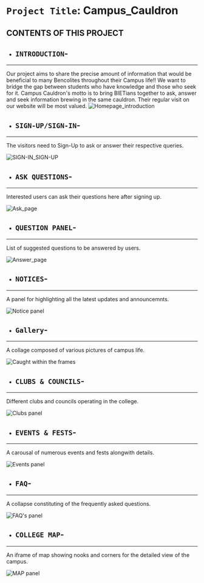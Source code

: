# `Project Title`: Campus_Cauldron

CONTENTS OF THIS PROJECT
---------------------

 * ## `INTRODUCTION`-
------------
Our project aims to share the precise amount of information that would be beneficial to many Bencolites throughout their Campus life!!
We want to bridge the gap between students who have knowledge and those who seek for it.
Campus Cauldron's motto is to bring BIETians together to ask, answer and seek information brewing in the same cauldron. Their regular visit on our website will be most valued.
  ![Homepage_introduction](/Snapshots/Introshot.png "Introduction")

 * ## `SIGN-UP/SIGN-IN`-
------------
The visitors need to Sign-Up to ask or answer their respective queries. 

![SIGN-IN_SIGN-UP](/Snapshots/Sign-up_shot.png "Sign-up to ask")


 * ## `ASK QUESTIONS`-
------------
Interested users can ask their questions here after signing up.

![Ask_page](/Snapshots/Askshot.png "Ask your questions")


 * ## `QUESTION PANEL`-
------------
List of suggested questions to be answered by users.
 
![Answer_page](/Snapshots/Ques_shot.png "Post your answers")
  
  
 * ## `NOTICES`-
------------
A panel for highlighting all the latest updates and announcemnts.
 
![Notice panel](/Snapshots/Notice_shot.png "Recent notices for users")
 
 
 * ## `Gallery`-
------------
A collage composed of various pictures of campus life.
 
![Caught within the frames](/Snapshots/Gallery_shot.png "A frame of beautiful shots")
 
 
 * ## `CLUBS & COUNCILS`-
------------
Different clubs and councils operating in the college.

![Clubs panel](/Snapshots/Clubs_shot.png "Extracurriculars within the college")


 * ## `EVENTS & FESTS`-
------------
A carousal of numerous events and fests alongwith details.

![Events panel](/Snapshots/Fest_shot.png "College fests and activities")
 
 
 * ## `FAQ`-
------------
A collapse constituting of the frequently asked questions.
 
 ![FAQ's panel](/Snapshots/Faq_shot.png "An answered list of commonly asked questions")
 
 
 * ## `COLLEGE MAP`-
------------
An iframe of map showing nooks and corners for the detailed view of the campus.

![MAP panel](/Snapshots/Map_shot.png "A MAP for our visitors")
 
